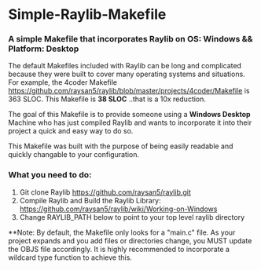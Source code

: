 # Simple-Raylib-Makefile
### A simple Makefile that incorporates Raylib on OS: Windows &amp;&amp; Platform: Desktop

The default Makefiles included with Raylib can be long and complicated because they were built to cover many operating systems and situations. For example, the 4coder Makefile https://github.com/raysan5/raylib/blob/master/projects/4coder/Makefile is 363 SLOC. This Makefile is **38 SLOC** ..that is a 10x reduction.

The goal of this Makefile is to provide someone using a **Windows Desktop** Machine who has just compiled Raylib and wants to incorporate it into their project a quick and easy way to do so.

This Makefile was built with the purpose of being easily readable and quickly changable to your configuration.

### What you need to do:
1. Git clone Raylib https://github.com/raysan5/raylib.git
2. Compile Raylib and Build the Raylib Library: https://github.com/raysan5/raylib/wiki/Working-on-Windows 
3. Change RAYLIB_PATH below to point to your top level raylib directory

**Note: By default, the Makefile only looks for a "main.c" file. As your project expands and you add files or directories change, you MUST update the OBJS file accordingly. It is highly recommended to incorporate a wildcard type function to achieve this. 

